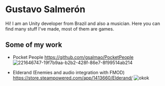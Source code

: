 # Gustavo Salmerón

Hi! I am an Unity developer from Brazil and also a musician. Here you can find many stuff I've made, most of them are games.

## Some of my work

- Pocket People
https://github.com/gsalmao/PocketPeople
![221646747-19f7b9aa-b2b2-428f-86e7-8f99514ab214](https://user-images.githubusercontent.com/8738336/223228295-0c7539b6-3af1-4c07-beb3-1ab06449e154.gif)

- Elderand (Enemies and audio integration with FMOD)
https://store.steampowered.com/app/1413660/Elderand/
![okok](https://user-images.githubusercontent.com/8738336/223228872-9aa84889-475c-45c7-a6de-26cf1a6171fe.gif)



